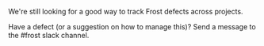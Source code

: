 We're still looking for a good way to track Frost defects across projects.

Have a defect (or a suggestion on how to manage this)? Send a message to the #frost slack channel.
